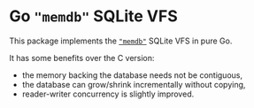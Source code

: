 # Go `"memdb"` SQLite VFS

This package implements the [`"memdb"`](https://sqlite.org/src/file/src/memdb.c)
SQLite VFS in pure Go.

It has some benefits over the C version:
- the memory backing the database needs not be contiguous,
- the database can grow/shrink incrementally without copying,
- reader-writer concurrency is slightly improved.